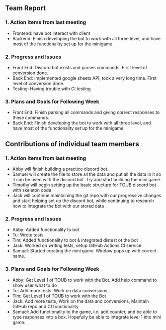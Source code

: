 ## Team Report

### 1. Action Items from last meeting

- Frontend: have bot interact with client
- Backend: Finish developing the bot to work with all three level, and have most of the functionality set up for the minigame

### 2. Progress and Issues

- Front End: Discord bot exists and parses commands. First level of conversion done.
- Back End: Implemented google sheets API, took a very long time. First level of conversion done.
- Testing: Having trouble with CI testing

### 3. Plans and Goals for Following Week

- Front End: Finish parsing all commands and giving correct responses to these commands.
- Back End: Finish developing the bot to work with all three level, and have most of the functionality set up for the minigame

## Contributions of individual team members

### 1. Action Items from last meeting

- Abby will finish building a practice discord bot. 
- Samuel will create the file to store all the data and put all the data in it so it can be used with the discord bot. Try and start building the mini game. 
- Timothy will begin setting up the basic structure for TOUB discord bot with skeleton code
- Jack will continue maintaining the git repo with our progressive changes and start helping set up the discord bot, while continuing to research how to integrate the bot with our stored data

### 2. Progress and Issues

- Abby: Added functionality to bot 
- Tu: Wrote tests
- Tim: Added functionality to bot & integrated distest ot the bot
- Jack: Worked on writing tests, setup GitHub Actions CI service
- Samuel: Started creating the mini game. Window pops up with correct name. 

### 3. Plans and Goals for Following Week

- Abby: Get Level 1 of TOUB to work with the Bot. Add help command to show user what to do
- Tu: Add more tests. Work on data conversions
- Tim: Get Level 1 of TOUB to work with the Bot
- Jack: Add more tests, Work on the data and conversions, Maintain GitHub repo and CI functionality
- Samuel: Add functionality to the game, i.e. add counter, and be able to type responses into a box. Hopefully be able to integrate level 1 into mini game. 
